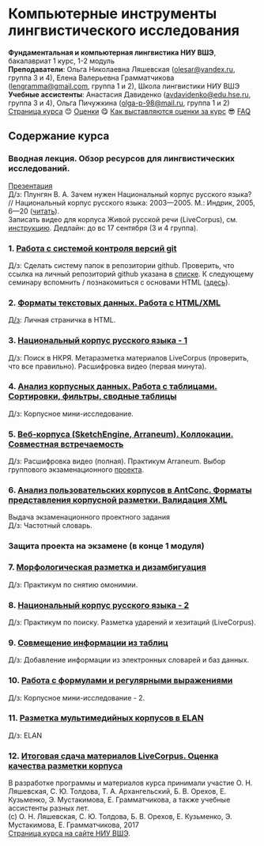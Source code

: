 # Компьютерные инструменты лингвистического исследования
__Фундаментальная и компьютерная лингвистика НИУ ВШЭ__, бакалавриат 1 курс, 1-2 модуль  
__Преподаватели__: Ольга Николаевна Ляшевская (olesar@yandex.ru, группа 3 и 4), Елена Валерьевна Грамматчикова (lengramma@gmail.com, группа 1 и 2), Школа лингвистики НИУ ВШЭ  
__Учебные ассистенты__: Анастасия Давиденко (avdavidenko@edu.hse.ru, группа 3 и 4), Ольга Пичужкина (olga-p-98@mail.ru, группа 1 и 2)  
<a href="https://github.com/olesar/hseinstruments/edit/master/README.md">Страница курса</a> :blush: <a href="https://goo.gl/WUhpHb">Оценки</a> :yum: <a href="https://github.com/olesar/hseinstruments/blob/master/Info/Как-выставляется-оценка-по-курсу%3F.md">Как выставляются оценки за курс</a> :sunglasses: <a href="https://github.com/olesar/hseinstruments/blob/master/Info/FAQ.md">FAQ</a>

## Содержание курса
### Вводная лекция. Обзор ресурсов для лингвистических исследований. 
<a href="https://github.com/olesar/hseinstruments/blob/master/Data/1_%D0%9B%D0%B5%D0%BA%D1%86%D0%B8%D1%8F_%D0%9B%D0%B8%D0%BD%D0%B3%D0%B2%D0%B8%D1%81%D1%82%D0%B8%D1%87%D0%B5%D1%81%D0%BA%D0%B8%D0%B5%20%D1%8D%D0%BB%D0%B5%D0%BA%D1%82%D1%80%D0%BE%D0%BD%D0%BD%D1%8B%D0%B5%20%D1%80%D0%B5%D1%81%D1%83%D1%80%D1%81%D1%8B.pdf">Презентация</a>  
Д/з: Плунгян В. А. Зачем нужен Национальный корпус русского языка? // Национальный корпус русского языка: 2003—2005. М.: Индрик, 2005, 6—20 (<a href="http://ruscorpora.ru/sbornik2005/02plu.pdf">читать</a>).  
Записать видео для корпуса Живой русской речи (LiveCorpus), см. <a href="https://github.com/olesar/hseinstruments/blob/master/LiveCorpusGuidelines/LiveCorpus1.pdf">инструкцию</a>. Дедлайн: до вс 17 сентября (3 и 4 группа).

### 1. <a href="https://github.com/olesar/hseinstruments/blob/master/Day01-GIT.md">Работа с системой контроля версий git</a>  
Д/з: Сделать систему папок в репозитории github. Проверить, что ссылка на личный репозиторий github указана в <a href="https://goo.gl/WUhpHb">списке</a>. К следующему семинару вспомнить / познакомиться с основами HTML (<a href="https://developer.mozilla.org/ru/docs/Web/Guide/HTML/Introduction">здесь</a>).

### 2. <a href="https://github.com/olesar/hseinstruments/blob/master/Day02-HTML.md">Форматы текстовых данных. Работа с HTML/XML</a>  
<a href="https://github.com/olesar/hseinstruments/blob/master/Day02-hw.md">Д/з</a>: Личная страничка в HTML.  

### 3. <a href="https://github.com/olesar/hseinstruments/blob/master/Day03-RNC-1.md">Национальный корпус русского языка - 1</a>
Д/з: Поиск в НКРЯ. Метаразметка материалов LiveCorpus (проверить, что все правильно). Расшифровка видео (первая минута).

### 4. <a href="https://github.com/olesar/hseinstruments/blob/master/Day04-Spreadsheets-1.md">Анализ корпусных данных. Работа с таблицами. Сортировки, фильтры, сводные таблицы</a>  
Д/з: Корпусное мини-исследование.

### 5. <a href="https://github.com/olesar/hseinstruments/blob/master/Day05-Arranea-Web-Corpora.md">Веб-корпуса (SketchEngine, Arraneum). Коллокации. Совместная встречаемость</a>  
Д/з: Расшифровка видео (полная). Практикум Arraneum. Выбор группового экзаменационного <a href="">проекта</a>.

### 6. <a href="https://github.com/olesar/hseinstruments/blob/master/Day06-AntConc.md">Анализ пользовательских корпусов в AntConc. Форматы представления корпусной разметки. Валидация XML</a>  
Выдача экзаменационного проектного задания  
Д/з: Частотный словарь.

### Защита проекта на экзамене (в конце 1 модуля)

### 7. <a href="https://github.com/olesar/hseinstruments/blob/master/Day07-Disambiguation.md">Морфологическая разметка и дизамбигуация</a>  
Д/з: Практикум по снятию омонимии.

### 8. <a href="https://github.com/olesar/hseinstruments/blob/master/Day08-RNC-2.md">Национальный корпус русского языка - 2</a>
Д/з: Практикум по поиску. Разметка ударений и хезитаций (LiveCorpus). 

### 9. <a href="https://github.com/olesar/hseinstruments/blob/master/Day09-Spreadsheets-2.md">Совмещение информации из таблиц</a>
Д/з: Добавление информации из электронных словарей и баз данных.

### 10. <a href="https://github.com/olesar/hseinstruments/blob/master/Day10-Spreadsheets-3.md">Работа с формулами и регулярными выражениями</a>  
Д/з: Корпусное мини-исследование - 2.

### 11. <a href="https://github.com/olesar/hseinstruments/blob/master/Day11-ELAN.md">Разметка мультимедийных корпусов в ELAN</a>  
Д/з: ELAN

### 12. <a href="https://github.com/olesar/hseinstruments/blob/master/Day12-LiveCorpus-data.md">Итоговая сдача материалов LiveCorpus. Оценка качества разметки корпуса</a>  


В разработке программы и материалов курса принимали участие О. Н. Ляшевская, С. Ю. Толдова, Т. А. Архангельский, Б. В. Орехов, Е. Кузьменко, Э. Мустакимова, Е. Грамматчикова, а также учебные ассистенты разных лет.  
(с) О. Н. Ляшевская, С. Ю. Толдова, Б. В. Орехов, Е. Кузьменко, Э. Мустакимова, Е. Грамматчикова, 2017  
<a href="https://www.hse.ru/edu/courses/205503806">Страница курса на сайте НИУ ВШЭ</a>. 

